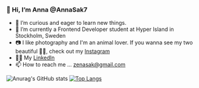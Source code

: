 ### 👋 Hi, I’m Anna @AnnaSak7
- 👀 I’m curious and eager to learn new things.
- 🌱 I’m currently a Frontend Developer student at Hyper Island in Stockholm, Sweden
- 📷 I like photography and I'm an animal lover. If you wanna see my two beautiful 🐶🐶, check out my [Instagram](https://www.instagram.com/annakaiyamato/)
- 🧑‍💼 My [LinkedIn](https://www.linkedin.com/in/anna-sakurai-111-11101/)
- 📫 How to reach me ... zenasak@gmail.com


![Anurag's GitHub stats](https://github-readme-stats.vercel.app/api?username=AnnaSak7&show_icons=true&theme=cobalt)
[![Top Langs](https://github-readme-stats.vercel.app/api/top-langs/?username=AnnaSak7&layout=compact)](https://github.com/anuraghazra/github-readme-stats)



<!---
AnnaSak7/AnnaSak7 is a ✨ special ✨ repository because its `README.md` (this file) appears on your GitHub profile.
You can click the Preview link to take a look at your changes.
--->
